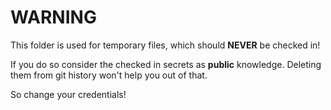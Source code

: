 # WARNING
This folder is used for temporary files, which should **NEVER** be checked in!

If you do so consider the checked in secrets as **public** knowledge. Deleting them from git history won't help you out of that.

So change your credentials!